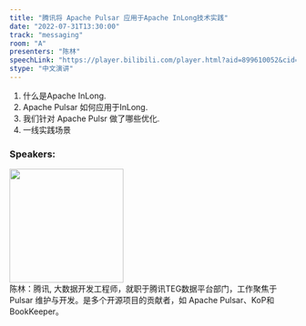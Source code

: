 ```yaml
---
title: "腾讯将 Apache Pulsar 应用于Apache InLong技术实践"
date: "2022-07-31T13:30:00"
track: "messaging"
room: "A"
presenters: "陈林"
speechLink: "https://player.bilibili.com/player.html?aid=899610052&cid=806453930&page=1"
stype: "中文演讲"
---
```

1. 什么是Apache InLong.
2. Apache Pulsar 如何应用于InLong.
3. 我们针对 Apache Pulsr 做了哪些优化.
4. 一线实践场景
 ### Speakers: 
 <img src="images/speaker/1103.png" width="200" /><br>陈林：腾讯, 大数据开发工程师，就职于腾讯TEG数据平台部门，工作聚焦于 Pulsar 维护与开发。是多个开源项目的贡献者，如 Apache Pulsar、KoP和 BookKeeper。

 
